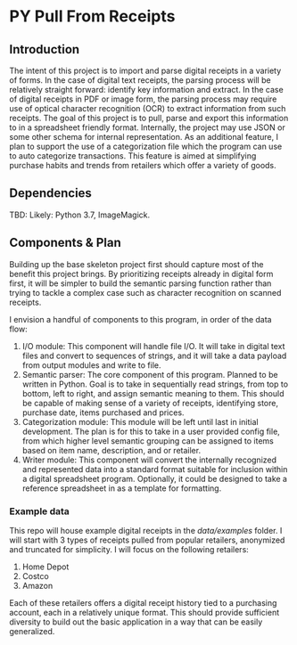 # PY Pull From Receipts

## Introduction
The intent of this project is to import and parse digital receipts in a variety of forms.
In the case of digital text receipts, the parsing process will be relatively straight forward: identify key information and extract.
In the case of digital receipts in PDF or image form, the parsing process may require use of optical character recognition (OCR) to extract information from such receipts. The goal of this project is to pull, parse and export this information to in a spreadsheet friendly format. Internally, the project may use JSON or some other schema for internal representation. As an additional feature, I plan to support the use of a categorization file which the program can use to auto categorize transactions. This feature is aimed at simplifying purchase habits and trends from retailers which offer a variety of goods.

## Dependencies
TBD: Likely: Python 3.7, ImageMagick.

## Components & Plan
Building up the base skeleton project first should capture most of the benefit this project brings.
By prioritizing receipts already in digital form first, it will be simpler to build the semantic parsing function rather than trying to tackle a complex case such as character recognition on scanned receipts.

I envision a handful of components to this program, in order of the data flow:

1. I/O module:
   This component will handle file I/O. It will take in digital text files and convert to sequences of strings, and it will take a data payload from output modules and write to file.
2. Semantic parser:
   The core component of this program. Planned to be written in Python. Goal is to take in sequentially read strings, from top to bottom, left to right, and assign semantic meaning to them. This should be capable of making sense of a variety of receipts, identifying store, purchase date, items purchased and prices.
3. Categorization module:
   This module will be left until last in initial development. The plan is for this to take in a user provided config file, from which higher level semantic grouping can be assigned to items based on item name, description, and or retailer.
4. Writer module:
   This component will convert the internally recognized and represented data into a standard format suitable for inclusion within a digital spreadsheet program. Optionally, it could be designed to take a reference spreadsheet in as a template for formatting.
   
### Example data

This repo will house example digital receipts in the *data/examples* folder. I will start with 3 types of receipts pulled from popular retailers, anonymized and truncated for simplicity. I will focus on the following retailers:

1. Home Depot
2. Costco
3. Amazon

Each of these retailers offers a digital receipt history tied to a purchasing account, each in a relatively unique format. This should provide sufficient diversity to build out the basic application in a way that can be easily generalized.